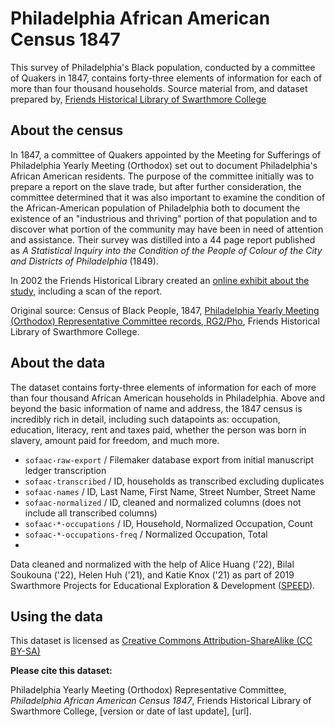 # Philadelphia African American Census 1847
This survey of Philadelphia's Black population, conducted by a committee of Quakers in 1847, contains forty-three elements of information for each of more than four thousand households. Source material from, and dataset prepared by, [Friends Historical Library of Swarthmore College](http://www.swarthmore.edu/friends-historical-library)

## About the census
In 1847, a committee of Quakers appointed by the Meeting for Sufferings of Philadelphia Yearly Meeting (Orthodox) set out to document Philadelphia's African American residents. The purpose of the committee initially was to prepare a report on the slave trade, but after further consideration, the committee determined that it was also important to examine the condition of the African-American population of Philadelphia both to document the existence of an "industrious and thriving" portion of that population and to discover what portion of the community may have been in need of attention and assistance. Their survey was distilled into a 44 page report published as _A Statistical Inquiry into the Condition of the People of Colour of the City and Districts of Philadelphia_ (1849). 

In 2002 the Friends Historical Library created an [online exhibit about the study](https://web.archive.org/web/20200119083733/http://www.swarthmore.edu/Library/friends/paac1847/beforeyoubegin.html), including a scan of the report.

Original source: Census of Black People, 1847, [Philadelphia Yearly Meeting (Orthodox) Representative Committee records, RG2/Pho](http://web.tricolib.brynmawr.edu/speccoll/jnt/pymrepcom.xml), Friends Historical Library of Swarthmore College.

## About the data
The dataset contains forty-three elements of information for each of more than four thousand African American households in Philadelphia. Above and beyond the basic information of name and address, the 1847 census is incredibly rich in detail, including such datapoints as: occupation, education, literacy, rent and taxes paid, whether the person was born in slavery, amount paid for freedom, and much more.

- `sofaac-raw-export` / Filemaker database export from initial manuscript ledger transcription
- `sofaac-transcribed` / ID, households as transcribed excluding duplicates
- `sofaac-names` / ID, Last Name, First Name, Street Number, Street Name
- `sofaac-normalized` / ID, cleaned and normalized columns (does not include all transcribed columns)
- `sofaac-*-occupations` / ID, Household, Normalized Occupation, Count
- `sofaac-*-occupations-freq` / Normalized Occupation, Total
- 

Data cleaned and normalized with the help of Alice Huang ('22), Bilal Soukouna ('22), Helen Huh ('21), and Katie Knox ('21) as part of 2019 Swarthmore Projects for Educational Exploration & Development ([SPEED](https://www.swarthmore.edu/its/swarthmore-projects-educational-exploration-and-development-speed-program)). 

## Using the data
This dataset is licensed as [Creative Commons Attribution-ShareAlike (CC BY-SA)](https://creativecommons.org/licenses/by-sa/4.0/)

**Please cite this dataset:**

Philadelphia Yearly Meeting (Orthodox) Representative Committee, _Philadelphia African American Census 1847_, Friends Historical Library of Swarthmore College, [version or date of last update], [url].
